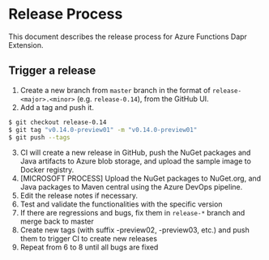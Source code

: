 # Release Process

This document describes the release process for Azure Functions Dapr Extension.

## Trigger a release

1. Create a new branch from `master` branch in the format of `release-<major>.<minor>` (e.g. `release-0.14`), from the GitHub UI.
2. Add a tag and push it.
```bash
$ git checkout release-0.14
$ git tag "v0.14.0-preview01" -m "v0.14.0-preview01"
$ git push --tags
```
3. CI will create a new release in GitHub, push the NuGet packages and Java artifacts to Azure blob storage, and upload the sample image to Docker registry.
4. [MICROSOFT PROCESS] Upload the NuGet packages to NuGet.org, and Java packages to Maven central using the Azure DevOps pipeline.
5. Edit the release notes if necessary.
6. Test and validate the functionalities with the specific version
7. If there are regressions and bugs, fix them in `release-*` branch and merge back to master
8. Create new tags (with suffix -preview02, -preview03, etc.) and push them to trigger CI to create new releases
9. Repeat from 6 to 8 until all bugs are fixed

